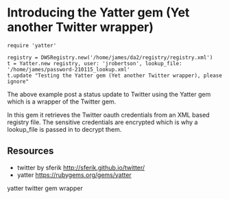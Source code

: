 # Introducing the Yatter gem (Yet another Twitter wrapper)

    require 'yatter'

    registry = DWSRegistry.new('/home/james/da2/registry/registry.xml')
    t = Yatter.new registry, user: 'jrobertson', lookup_file: '/home/james/password-210115_lookup.xml'
    t.update "Testing the Yatter gem (Yet another Twitter wrapper), please ignore"

The above example post a status update to Twitter using the Yatter gem which is a wrapper of the Twitter gem.

In this gem it retrieves the Twitter oauth credentials from an XML based registry file. The sensitive credentials are encrypted which is why a lookup_file is passed in to decrypt them.

## Resources

* twitter  by sferik http://sferik.github.io/twitter/
* yatter https://rubygems.org/gems/yatter

yatter twitter gem wrapper


